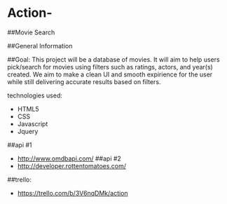 # Action-
##Movie Search

##General Information

##Goal:
This project will be a database of movies. It will aim to help users pick/search for movies using filters such as ratings, actors, and year(s) created. 
We aim to make a clean UI and smooth expirience for the user while still delivering accurate results based on filters.

technologies used: 
* HTML5
* CSS 
* Javascript
* Jquery


##api #1 
* http://www.omdbapi.com/
##api #2 
* http://developer.rottentomatoes.com/

##trello: 
* https://trello.com/b/3V6nqDMk/action
